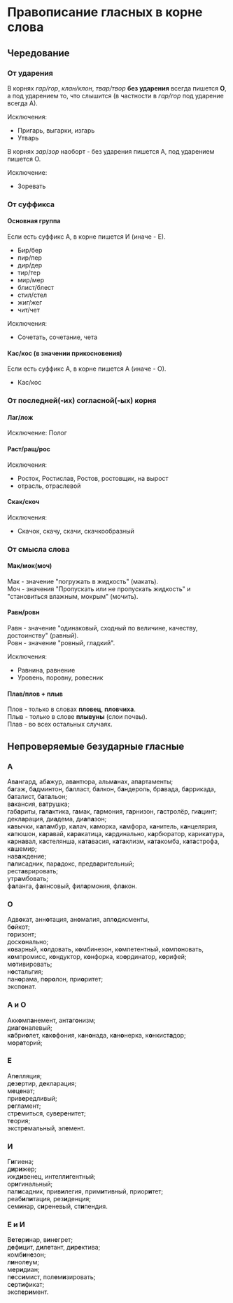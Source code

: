 # Правописание гласных в корне слова

## Чередование

### От ударения

В корнях *гар/гор*, *клан/клон*, *твар/твор* **без ударения** всегда пишется **О**, а под ударением то, что слышится (в частности в *гар/гор* под ударение всегда А).

Исключения:
- Пригарь, выгарки, изгарь
- Утварь


В корнях *зар*/*зор* наоборт - без ударения пишется А, под ударением пишется О.

Исключение:
- Зоревать

### От суффикса

#### Основная группа

Если есть суффикс А, в корне пишется И (иначе - Е).
- Бир/бер
- пир/пер
- дир/дер
- тир/тер
- мир/мер
- блист/блест
- стил/стел
- жиг/жег
- чит/чет

Исключения:
- Сочетать, сочетание, чета

#### Кас/кос (в значении прикосновения)

Если есть суффикс А, в корне пишется А (иначе - О).
- Кас/кос

### От последней(-их) согласной(-ых) корня

#### Лаг/лож

Исключение:
Полог

#### Раст/ращ/рос

Исключения:
- Росток, Ростислав, Ростов, ростовщик, на вырост
- отрасль, отраслевой

#### Скак/скоч

Исключения:
- Скачок, скачу, скачи, скачкообразный

### От смысла слова

#### Мак/мок(моч)

Мак - значение "погружать в жидкость" (макать).  
Моч - значения "Пропускать или не пропускать жидкость" и "становиться влажным, мокрым" (мочить).

#### Равн/ровн

Равн - значение "одинаковый, сходный по величине, качеству, достоинству" (равный).  
Ровн - значение "ровный, гладкий".

Исключения:
- Равнина, равнение
- Уровень, поровну, ровесник

#### Плав/плов + плыв

Плов - только в словах **пловец**, **пловчиха**.  
Плыв - только в слове **плывуны** (слои почвы).  
Плав - во всех остальных случаях.

## Непроверяемые безударные гласные

### A

Ав**а**нгард, аб**а**жур, ав**а**нтюра, альм**а**нах, ап**а**ртаменты;  
б**а**гаж, б**а**дминтон, б**а**лласт, б**а**лкон, б**а**ндероль, бр**а**вада, б**а**ррикада, б**а**талист, б**а**т**а**льон;  
в**а**кансия, в**а**трушка;  
габ**а**риты, г**а**л**а**ктика, г**а**мак, г**а**рмония, г**а**рнизон, г**а**стролёр, ги**а**цинт;  
декл**а**рация, ди**а**дема, ди**а**п**а**зон;  
к**а**вычки, к**а**л**а**мбур, к**а**лач, к**а**морка, к**а**мфора, к**а**нитель, к**а**нцелярия, к**а**пюшон, к**а**р**а**вай, к**а**р**а**катица, к**а**рдинально, к**а**рбюратор, карик**а**тура, к**а**рн**а**вал, к**а**стелянша, к**а**т**а**васия, к**а**т**а**клизм, к**а**т**а**комба, к**а**т**а**строфа, к**а**шемир;  
нав**а**ждение;  
п**а**лисадник, пар**а**докс, предв**а**рительный;  
рест**а**врировать;   
утр**а**мбовать;   
ф**а**ланга, ф**а**янсовый, фил**а**рмония, фл**а**кон.

### О

Адв**о**кат, анн**о**тация, ан**о**малия, апл**о**дисменты,  
б**о**йкот;  
г**о**ризонт;  
доск**о**нально;  
к**о**варный, к**о**лдовать, к**о**мбинезон, к**о**мпетентный, к**о**мп**о**новать, к**о**мпромисс, к**о**ндуктор, к**о**нфорка, ко**о**рдинатор, к**о**рифей;  
м**о**тивировать;  
н**о**стальгия;  
пан**о**рама, п**о**р**о**лон, при**о**ритет;  
эксп**о**нат.

### А и О

Акк**о**мп**а**немент, ант**а**г**о**низм;   
ди**а**г**о**налевый;  
к**а**бри**о**лет, к**а**к**о**фония, к**а**н**о**нада, к**а**н**о**нерка, к**о**нкист**а**дор;  
м**о**р**а**торий;  

### Е

Ап**е**лляция;    
д**е**з**е**ртир, д**е**кларация;  
м**е**ц**е**нат;  
прив**е**редливый;  
р**е**гламент;  
стр**е**миться, сув**е**р**е**нитет;  
т**е**ория;  
экстр**е**мальный, эл**е**мент.

### И

Г**и**гиена;  
д**и**р**и**жер;  
ижд**и**венец, интелл**и**гентный;  
ор**и**гинальный;  
пал**и**садник, прив**и**легия, прим**и**тивный, приор**и**тет;  
реаб**и**л**и**тация, рез**и**денция;  
сем**и**нар, с**и**реневый, ст**и**пендия.

### Е и И

В**е**т**е**р**и**нар, в**и**н**е**грет;  
д**е**ф**и**цит, д**и**л**е**тант, д**и**р**е**ктива;  
комб**и**н**е**зон;  
л**и**нол**е**ум;  
м**е**р**и**диан;   
п**е**сс**и**мист, пол**е**м**и**зировать;  
с**е**рт**и**фикат;  
эксп**е**р**и**мент.

